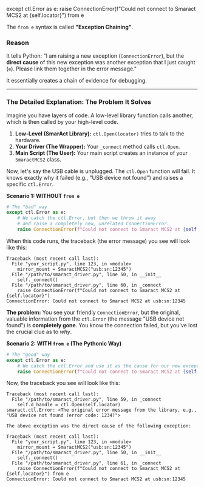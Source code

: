 
except ctl.Error as e:
            raise ConnectionError(f"Could not connect to Smaract MCS2 at {self.locator}") from e


The `from e` syntax is called **"Exception Chaining"**.

### Reason

It tells Python: "I am raising a new exception (`ConnectionError`), but the **direct cause** of this new exception was another exception that I just caught (`e`). Please link them together in the error message."

It essentially creates a chain of evidence for debugging.

---

### The Detailed Explanation: The Problem It Solves

Imagine you have layers of code. A low-level library function calls another, which is then called by your high-level code.

1.  **Low-Level (SmarAct Library):** `ctl.Open(locator)` tries to talk to the hardware.
2.  **Your Driver (The Wrapper):** Your `_connect` method calls `ctl.Open`.
3.  **Main Script (The User):** Your main script creates an instance of your `SmaractMCS2` class.

Now, let's say the USB cable is unplugged. The `ctl.Open` function will fail. It knows exactly why it failed (e.g., "USB device not found") and raises a specific `ctl.Error`.

**Scenario 1: WITHOUT `from e`**

```python
# The "bad" way
except ctl.Error as e:
    # We catch the ctl.Error, but then we throw it away
    # and raise a completely new, unrelated ConnectionError.
    raise ConnectionError(f"Could not connect to Smaract MCS2 at {self.locator}")
```

When this code runs, the traceback (the error message) you see will look like this:

```
Traceback (most recent call last):
  File "your_script.py", line 123, in <module>
    mirror_mount = SmaractMCS2("usb:sn:12345")
  File "/path/to/smaract_driver.py", line 50, in __init__
    self._connect()
  File "/path/to/smaract_driver.py", line 60, in _connect
    raise ConnectionError(f"Could not connect to Smaract MCS2 at {self.locator}")
ConnectionError: Could not connect to Smaract MCS2 at usb:sn:12345
```

**The problem:** You see your friendly `ConnectionError`, but the original, valuable information from the `ctl.Error` (the message "USB device not found") is **completely gone**. You know the connection failed, but you've lost the crucial clue as to *why*.

**Scenario 2: WITH `from e` (The Pythonic Way)**

```python
# The "good" way
except ctl.Error as e:
    # We catch the ctl.Error and use it as the cause for our new exception.
    raise ConnectionError(f"Could not connect to Smaract MCS2 at {self.locator}") from e
```

Now, the traceback you see will look like this:

```
Traceback (most recent call last):
  File "/path/to/smaract_driver.py", line 59, in _connect
    self.d_handle = ctl.Open(self.locator)
smaract.ctl.Error: <The original error message from the library, e.g., "USB device not found (error code: 1234)">

The above exception was the direct cause of the following exception:

Traceback (most recent call last):
  File "your_script.py", line 123, in <module>
    mirror_mount = SmaractMCS2("usb:sn:12345")
  File "/path/to/smaract_driver.py", line 50, in __init__
    self._connect()
  File "/path/to/smaract_driver.py", line 61, in _connect
    raise ConnectionError(f"Could not connect to Smaract MCS2 at {self.locator}") from e
ConnectionError: Could not connect to Smaract MCS2 at usb:sn:12345
```